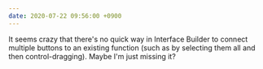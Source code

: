 ```yaml
---
date: 2020-07-22 09:56:00 +0900
---
```


It seems crazy that there's no quick way in Interface Builder to connect multiple buttons to an existing function (such as by selecting them all and then control-dragging). Maybe I'm just missing it?
